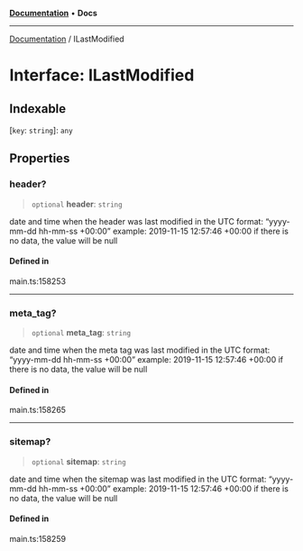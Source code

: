 [**Documentation**](../README.md) • **Docs**

***

[Documentation](../globals.md) / ILastModified

# Interface: ILastModified

## Indexable

 \[`key`: `string`\]: `any`

## Properties

### header?

> `optional` **header**: `string`

date and time when the header was last modified
in the UTC format: “yyyy-mm-dd hh-mm-ss +00:00”
example:
2019-11-15 12:57:46 +00:00
if there is no data, the value will be null

#### Defined in

main.ts:158253

***

### meta\_tag?

> `optional` **meta\_tag**: `string`

date and time when the meta tag was last modified
in the UTC format: “yyyy-mm-dd hh-mm-ss +00:00”
example:
2019-11-15 12:57:46 +00:00
if there is no data, the value will be null

#### Defined in

main.ts:158265

***

### sitemap?

> `optional` **sitemap**: `string`

date and time when the sitemap was last modified
in the UTC format: “yyyy-mm-dd hh-mm-ss +00:00”
example:
2019-11-15 12:57:46 +00:00
if there is no data, the value will be null

#### Defined in

main.ts:158259
